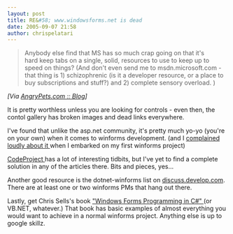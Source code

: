 ```yaml
---
layout: post
title: RE&#58; www.windowsforms.net is dead
date: 2005-09-07 21:58
author: chrispelatari
---
```


<blockquote>
  <p>Anybody else find that MS has so much
  crap going on that it's hard keep tabs on a single, solid,
  resources to use to keep up to speed on things? (And don't even send me to
  msdn.microsoft.com - that thing is 1) schizophrenic (is it a developer
  resource, or a place to buy subscriptions and stuff?) and 2) complete sensory
  overload. )</p></blockquote>
<p><i>[Via <a href="http://angrypets.com/blog/posts/554.aspx">AngryPets.com ::
Blog</a>]</i> </p>
<p>It is pretty worthless unless you are looking for controls - even then, the
contol gallery has broken images and dead links everywhere.</p>
<p>I've found that unlike the asp.net community, it's pretty much yo-yo (you're
on your own) when it comes to winforms development. (and I <a href="http://www.chrisfrazier.net/blog/archive/2003/09/24/184.aspx">complained
loudly about it </a>when I embarked on my first winforms project)</p>
<p><a href="http://CodeProject.com">CodeProject </a>has a lot of interesting
tidbits, but I've yet to find a complete solution in any of the articles there.
Bits and pieces, yes...</p>
<p>Another good resource is the dotnet-winforms list on <a href="http://discuss.develop.com">discuss.develop.com</a>. There are at least
one or two winforms PMs that hang out there.</p>
<p>Lastly, get Chris Sells's book <a href="http://www.sellsbrothers.com/writing/wfbook/">"Windows Forms Programming
in C#" </a>(or VB.NET, whatever.) That book has basic examples of almost
everything you would want to achieve in a normal winforms project. Anything else
is up to google skillz.</p>
